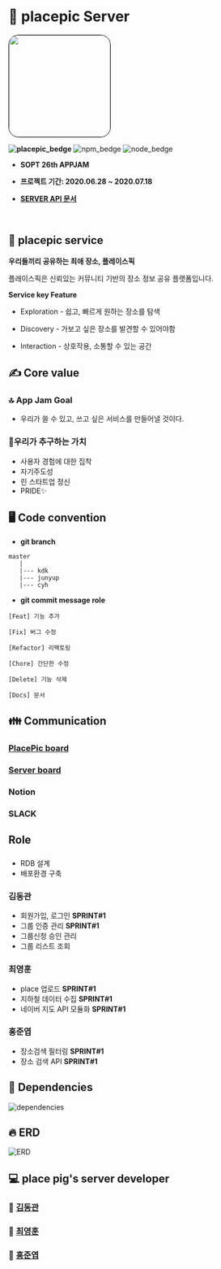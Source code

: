 
# 🐷 placepic Server 
<img style="border: 1px solid black !important; border-radius:20px;" src="https://avatars2.githubusercontent.com/u/67547341?s=200&v=4" width="200px" />


**![placepic_bedge](https://img.shields.io/badge/placepic-Sprint1-%23ff7adc)**
![npm_bedge](https://img.shields.io/badge/npm-6.13.7-%23ff7adc)
![node_bedge](https://img.shields.io/badge/node-13.11.0-%23ff7adc)


* <b> SOPT 26th APPJAM
    
* 프로젝트 기간: 2020.06.28 ~ 2020.07.18

* [SERVER API 문서](https://github.com/placepic/placepic_server/wiki)</b>

<br>


## 📍 placepic service

 <b>우리들끼리 공유하는 최애 장소, 플레이스픽 </b>

 플레이스픽은 신뢰있는 커뮤니티 기반의 장소 정보 공유 플랫폼입니다. 

 **Service key Feature**
  * Exploration - 쉽고, 빠르게 원하는 장소를 탐색

  * Discovery - 가보고 싶은 장소를 발견할 수 있어야함

  * Interaction - 상호작용, 소통할 수 있는 공간


## ✍ Core value

### 🔝 App Jam Goal
* 우리가 쓸 수 있고, 쓰고 싶은 서비스를 만들어낼 것이다.

### 👥우리가 추구하는 가치
* 사용자 경험에 대한 집착 
* 자기주도성
* 린 스타트업 정신
* PRIDE✨

## 🖥 Code convention
 
- **git branch**

```
master
   |
   |--- kdk
   |--- junyup
   |--- cyh
```

- **git commit message role** 
```
[Feat] 기능 추가

[Fix] 버그 수정

[Refactor] 리팩토링

[Chore] 간단한 수정

[Delete] 기능 삭제

[Docs] 문서
```

## 👪 Communication

### [PlacePic board](https://github.com/orgs/placepic/projects/1)

### [Server board](https://github.com/placepic/placepic_server/projects/1)

### Notion 

### SLACK
## Role
  
 ### 
  - RDB 설계
  - 배포환경 구축
  
 ### 김동관 
 - 회원가입, 로그인  **SPRINT#1**
 - 그룹 인증 관리  **SPRINT#1**
 - 그룹신청 승인 관리
 - 그룹 리스트 조회
 ### 최영훈
 - place 업로드 **SPRINT#1**
 - 지하철 데이터 수집 **SPRINT#1**
 - 네이버 지도 API 모듈화 **SPRINT#1**
 ### 홍준엽
 - 장소검색 필터링 **SPRINT#1**
 - 장소 검색 API **SPRINT#1**


## 📖 Dependencies 

![dependencies](https://github.com/placepic/placepic_server/blob/master/public/images/dependencies.png?raw=true)

## 🔥 ERD
![ERD](https://github.com/placepic/placepic_server/blob/master/public/images/ERD.png?raw=true)

## 💻 place pig's server developer 

### **🙋 [김동관](https://github.com/dk-master)**

### **🙋‍ [최영훈](https://github.com/dudgns3tp)**

### **🙋‍ [홍준엽](https://github.com/junyup0319)**
